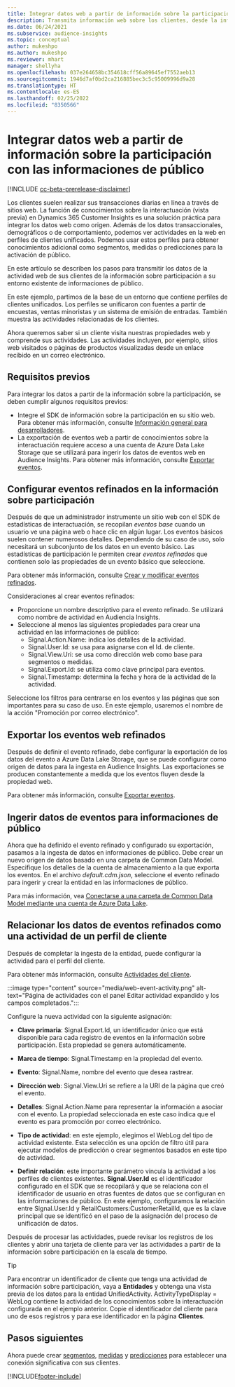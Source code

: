 ```yaml
---
title: Integrar datos web a partir de información sobre la participación con las informaciones de público
description: Transmita información web sobre los clientes, desde la información sobre la participación hasta las informaciones de público.
ms.date: 06/24/2021
ms.subservice: audience-insights
ms.topic: conceptual
author: mukeshpo
ms.author: mukeshpo
ms.reviewer: mhart
manager: shellyha
ms.openlocfilehash: 037e264658bc354618cff56a89645ef7552aeb13
ms.sourcegitcommit: 1946d7af0bd2ca216885bec3c5c95009996d9a28
ms.translationtype: HT
ms.contentlocale: es-ES
ms.lasthandoff: 02/25/2022
ms.locfileid: "8350566"
---
```

# <a name="integrate-web-data-from-engagement-insights-with-audience-insights"></a>Integrar datos web a partir de información sobre la participación con las informaciones de público


[!INCLUDE [cc-beta-prerelease-disclaimer](../engagement-insights/includes/cc-beta-prerelease-disclaimer.md)]

Los clientes suelen realizar sus transacciones diarias en línea a través de sitios web. La función de conocimientos sobre la interactuación (vista previa) en Dynamics 365 Customer Insights es una solución práctica para integrar los datos web como origen. Además de los datos transaccionales, demográficos o de comportamiento, podemos ver actividades en la web en perfiles de clientes unificados. Podemos usar estos perfiles para obtener conocimientos adicional como segmentos, medidas o predicciones para la activación de público.

En este artículo se describen los pasos para transmitir los datos de la actividad web de sus clientes de la información sobre participación a su entorno existente de informaciones de público.

En este ejemplo, partimos de la base de un entorno que contiene perfiles de clientes unificados. Los perfiles se unificaron con fuentes a partir de encuestas, ventas minoristas y un sistema de emisión de entradas. También muestra las actividades relacionadas de los clientes. 

Ahora queremos saber si un cliente visita nuestras propiedades web y comprende sus actividades. Las actividades incluyen, por ejemplo, sitios web visitados o páginas de productos visualizadas desde un enlace recibido en un correo electrónico.

## <a name="prerequisites"></a>Requisitos previos

Para integrar los datos a partir de la información sobre la participación, se deben cumplir algunos requisitos previos: 

- Integre el SDK de información sobre la participación en su sitio web. Para obtener más información, consulte [Información general para desarrolladores](../engagement-insights/developer-resources.md).
- La exportación de eventos web a partir de conocimientos sobre la interactuación requiere acceso a una cuenta de Azure Data Lake Storage que se utilizará para ingerir los datos de eventos web en Audience Insights. Para obtener más información, consulte [Exportar eventos](../engagement-insights/export-events.md).

## <a name="configure-refined-events-in-engagement-insights"></a>Configurar eventos refinados en la información sobre participación

Después de que un administrador instrumente un sitio web con el SDK de estadísticas de interactuación, se recopilan *eventos base* cuando un usuario ve una página web o hace clic en algún lugar. Los eventos básicos suelen contener numerosos detalles. Dependiendo de su caso de uso, solo necesitará un subconjunto de los datos en un evento básico. Las estadísticas de participación le permiten crear *eventos refinados* que contienen solo las propiedades de un evento básico que seleccione.     

Para obtener más información, consulte [Crear y modificar eventos refinados](../engagement-insights/refined-events.md).

Consideraciones al crear eventos refinados: 

- Proporcione un nombre descriptivo para el evento refinado. Se utilizará como nombre de actividad en Audiencia Insights.
- Seleccione al menos las siguientes propiedades para crear una actividad en las informaciones de público: 
    - Signal.Action.Name: indica los detalles de la actividad.
    - Signal.User.Id: se usa para asignarse con el Id. de cliente.
    - Signal.View.Uri: se usa como dirección web como base para segmentos o medidas.
    - Signal.Export.Id: se utiliza como clave principal para eventos.
    - Signal.Timestamp: determina la fecha y hora de la actividad de la actividad.

Seleccione los filtros para centrarse en los eventos y las páginas que son importantes para su caso de uso. En este ejemplo, usaremos el nombre de la acción "Promoción por correo electrónico".

## <a name="export-the-refined-web-events"></a>Exportar los eventos web refinados 

Después de definir el evento refinado, debe configurar la exportación de los datos del evento a Azure Data Lake Storage, que se puede configurar como origen de datos para la ingesta en Audience Insights. Las exportaciones se producen constantemente a medida que los eventos fluyen desde la propiedad web.

Para obtener más información, consulte [Exportar eventos](../engagement-insights/export-events.md).

## <a name="ingest-event-data-to-audience-insights"></a>Ingerir datos de eventos para informaciones de público

Ahora que ha definido el evento refinado y configurado su exportación, pasamos a la ingesta de datos en informaciones de público. Debe crear un nuevo origen de datos basado en una carpeta de Common Data Model. Especifique los detalles de la cuenta de almacenamiento a la que exporta los eventos. En el archivo *default.cdm.json*, seleccione el evento refinado para ingerir y crear la entidad en las informaciones de público.

Para más información, vea [Conectarse a una carpeta de Common Data Model mediante una cuenta de Azure Data Lake](connect-common-data-model.md).


## <a name="relate-refined-event-data-as-an-activity-of-a-customer-profile"></a>Relacionar los datos de eventos refinados como una actividad de un perfil de cliente

Después de completar la ingesta de la entidad, puede configurar la actividad para el perfil del cliente.

Para obtener más información, consulte [Actividades del cliente](activities.md).

:::image type="content" source="media/web-event-activity.png" alt-text="Página de actividades con el panel Editar actividad expandido y los campos completados.":::

Configure la nueva actividad con la siguiente asignación: 

- **Clave primaria**: Signal.Export.Id, un identificador único que está disponible para cada registro de eventos en la información sobre participación. Esta propiedad se genera automáticamente.

- **Marca de tiempo**: Signal.Timestamp en la propiedad del evento.

- **Evento**: Signal.Name, nombre del evento que desea rastrear.

- **Dirección web**: Signal.View.Uri se refiere a la URI de la página que creó el evento.

- **Detalles**: Signal.Action.Name para representar la información a asociar con el evento. La propiedad seleccionada en este caso indica que el evento es para promoción por correo electrónico.

- **Tipo de actividad**: en este ejemplo, elegimos el WebLog del tipo de actividad existente. Esta selección es una opción de filtro útil para ejecutar modelos de predicción o crear segmentos basados en este tipo de actividad.

- **Definir relación**: este importante parámetro vincula la actividad a los perfiles de clientes existentes. **Signal.User.Id** es el identificador configurado en el SDK que se recopilará y que se relaciona con el identificador de usuario en otras fuentes de datos que se configuran en las informaciones de público. En este ejemplo, configuramos la relación entre Signal.User.Id y RetailCustomers:CustomerRetailId, que es la clave principal que se identificó en el paso de la asignación del proceso de unificación de datos.

Después de procesar las actividades, puede revisar los registros de los clientes y abrir una tarjeta de cliente para ver las actividades a partir de la información sobre participación en la escala de tiempo. 

> [!TIP]
> Para encontrar un identificador de cliente que tenga una actividad de información sobre participación, vaya a **Entidades** y obtenga una vista previa de los datos para la entidad UnifiedActivity. ActivityTypeDisplay = WebLog contiene la actividad de los conocimientos sobre la interactuación configurada en el ejemplo anterior. Copie el identificador del cliente para uno de esos registros y para ese identificador en la página **Clientes**.

## <a name="next-steps"></a>Pasos siguientes

Ahora puede crear [segmentos](segments.md), [medidas](measures.md) y [predicciones](predictions.md) para establecer una conexión significativa con sus clientes.


[!INCLUDE[footer-include](../includes/footer-banner.md)]
